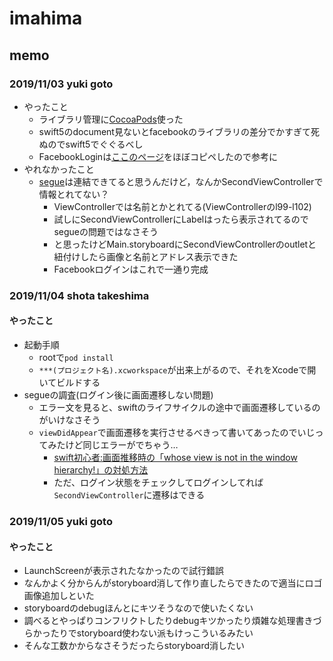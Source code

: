 # imahima

## memo
### 2019/11/03 yuki goto
- やったこと
  - ライブラリ管理に[CocoaPods](https://qiita.com/satoken0417/items/479bcdf91cff2634ffb1)使った
  - swift5のdocument見ないとfacebookのライブラリの差分でかすぎて死ぬのでswift5でぐぐるべし
  - FacebookLoginは[ここのページ](https://qiita.com/haru15komekome/items/8f63a6273103489503a3)をほぼコピペしたので参考に
- やれなかったこと
  - [segue](https://qiita.com/misakiagata/items/b7f6c2f6c9f988ec38c7)は連結できてると思うんだけど，なんかSecondViewControllerで情報とれてない？
    - ViewControllerでは名前とかとれてる(ViewControllerのl99-l102)
    - 試しにSecondViewControllerにLabelはったら表示されてるのでsegueの問題ではなさそう
    - と思ったけどMain.storyboardにSecondViewControllerのoutletと紐付けしたら画像と名前とアドレス表示できた
    - Facebookログインはこれで一通り完成
  
### 2019/11/04 shota takeshima
#### やったこと
- 起動手順
  - rootで`pod install`
  - `***(プロジェクト名).xcworkspace`が出来上がるので、それをXcodeで開いてビルドする
- segueの調査(ログイン後に画面遷移しない問題)
  - エラー文を見ると、swiftのライフサイクルの途中で画面遷移しているのがいけなさそう
  - `viewDidAppear`で画面遷移を実行させるべきって書いてあったのでいじってみたけど同じエラーがでちゃう…
    - [swift初心者:画面推移時の「whose view is not in the window hierarchy!」の対処方法](https://qiita.com/Atsushi_/items/604db81a87930d57d50b)
    - ただ、ログイン状態をチェックしてログインしてれば`SecondViewController`に遷移はできる

### 2019/11/05 yuki goto
#### やったこと
- LaunchScreenが表示されたなかったので試行錯誤
- なんかよく分からんがstoryboard消して作り直したらできたので適当にロゴ画像追加しといた
- storyboardのdebugほんとにキツそうなので使いたくない
- 調べるとやっぱりコンフリクトしたりdebugキツかったり煩雑な処理書きづらかったりでstoryboard使わない派もけっこういるみたい
- そんな工数かからなさそうだったらstoryboard消したい

